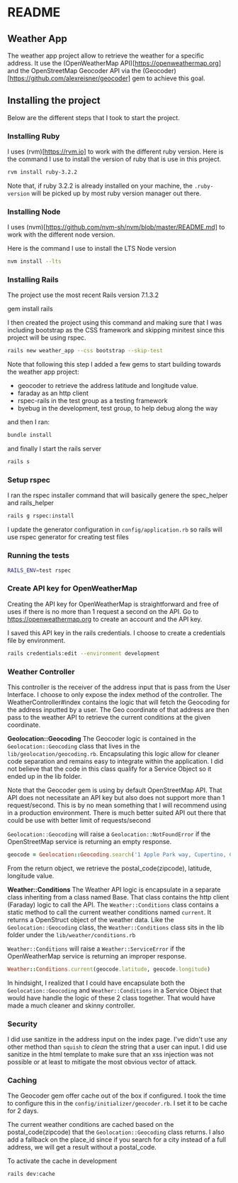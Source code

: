 # README

## Weather App

The weather app project allow to retrieve the weather for a specific address. It use the (OpenWeatherMap API)[https://openweathermap.org] and the OpenStreetMap Geocoder API via the (Geocoder)[https://github.com/alexreisner/geocoder] gem to achieve this goal.

## Installing the project

Below are the different steps that I took to start the project. 

### Installing Ruby

I uses (rvm)[https://rvm.io] to work with the different ruby version.
Here is the command I use to install the version of ruby that is use in this project.
```bash
rvm install ruby-3.2.2
```

Note that, if ruby 3.2.2 is already installed on your machine, the `.ruby-version` will be picked up by most ruby version manager out there. 

### Installing Node

I uses (nvm)[https://github.com/nvm-sh/nvm/blob/master/README.md] to work with the different node version.

Here is the command I use to install the LTS Node version
```bash
nvm install --lts
```

### Installing Rails

The project use the most recent Rails version 7.1.3.2

gem install rails

I then created the project using this command and making sure that I was including bootstrap as the CSS framework and skipping minitest since this project will be using rspec.
```bash
rails new weather_app --css bootstrap --skip-test
```

Note that following this step I added a few gems to start building towards the weather app project:

* geocoder to retrieve the address latitude and longitude value. 
* faraday as an http client
* rspec-rails in the test group as a testing framework
* byebug in the development, test group, to help debug along the way

and then I ran: 
```bash
bundle install
```

and finally I start the rails server
```bash
rails s
```

### Setup rspec

I ran the rspec installer command that will basically genere the spec_helper and rails_helper
```bash
rails g rspec:install
```

I update the generator configuration in `config/application.rb` so rails will use rspec generator for creating test files

### Running the tests

```bash
RAILS_ENV=test rspec
```

### Create API key for OpenWeatherMap

Creating the API key for OpenWeatherMap is straightforward and free of uses if there is no more than 1 request a second on the API.
Go to https://openweathermap.org to create an account and the API key.

I saved this API key in the rails credentials.  I choose to create a credentials file by environment. 

```bash
rails credentials:edit --environment development
```

### Weather Controller

This controller is the receiver of the address input that is pass from the User Interface. I choose to only expose the index method of the controller.
The WeatherController#index contains the logic that will fetch the Geocoding for the address inputted by a user. The Geo coordinate of that address are then pass to the weather API to retrieve the current conditions at the given coordinate. 

**Geolocation::Geocoding**
The Geocoder logic is contained in the `Geolocation::Geocoding` class that lives in the `lib/geolocation/geocoding.rb`. Encapsulating this logic allow for cleaner code separation and remains easy to integrate within the application.  I did not believe that the code in this class qualify for a Service Object so it ended up in the lib folder.

Note that the Geocoder gem is using by default OpenStreetMap API. That API does not necessitate an API key but also does not support more than 1 request/second. This is by no mean something that I will recommend using in a production environment. There is much better suited API out there that could be use with better limit of requests/second

`Geolocation::Geocoding` will raise a `Geolocation::NotFoundError` if the OpenStreetMap service is returning an empty response.

```ruby
geocode = Geolocation::Geocoding.search('1 Apple Park way, Cupertino, California')
```
From the return object, we retrieve the postal_code(zipcode), latitude, longitude value.

**Weather::Conditions**
The Weather API logic is encapsulate in a separate class inheriting from a class named Base. That class contains the http client (Faraday) logic to call the API. The `Weather::Conditions` class contains a static method to call the current weather conditions named `current`. It returns a OpenStruct object of the weather data. Like the `Geolocation::Geocoding` class, the `Weather::Conditions` class sits in the lib folder under the `lib/weather/conditions.rb`

`Weather::Conditions` will raise a `Weather::ServiceError` if the OpenWeatherMap service is returning an improper response. 

```ruby
Weather::Conditions.current(geocode.latitude, geocode.longitude)
```

In hindsight, I realized that I could have encapsulate both the `Geolocation::Geocoding` and `Weather::Conditions` in a Service Object that would have handle the logic of these 2 class together. That would have made a much cleaner and skinny controller. 

### Security

I did use sanitize in the address input on the index page. I've didn't use any other method than `squish` to *clean* the string that a user can input.  I did use sanitize in the html template to make sure that an xss injection was not possible or at least to mitigate the most obvious vector of attack.

### Caching

The Geocoder gem offer cache out of the box if configured. I took the time to configure this in the `config/initializer/geocoder.rb`. I set it to be cache for 2 days.

The current weather conditions are cached based on the postal_code(zipcode) that the `Geolocation::Geocoding` class returns.  I also add a fallback on the place_id since if you search for a city instead of a full address, we will get a result without a postal_code.

To activate the cache in development
```bash
rails dev:cache
```

